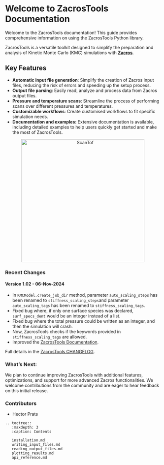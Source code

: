 # Welcome to ZacrosTools Documentation

Welcome to the ZacrosTools documentation! This guide provides comprehensive information on using the ZacrosTools Python library.

ZacrosTools is a versatile toolkit designed to simplify the preparation and analysis of Kinetic Monte Carlo (KMC) simulations with **[Zacros](https://zacros.org/)**.

## Key Features

- **Automatic input file generation**: Simplify the creation of Zacros input files, reducing the risk of errors and speeding up the setup process.
- **Output file parsing**: Easily read, analyze and process data from Zacros output files.
- **Pressure and temperature scans**: Streamline the process of performing scans over different pressures and temperatures.
- **Customizable workflows**: Create customised workflows to fit specific simulation needs.
- **Documentation and examples:** Extensive documentation is available, including detailed examples to help users quickly get started and make the most of ZacrosTools.

<div style="text-align: center;">
    <img src="https://github.com/hprats/ZacrosTools/blob/main/docs/images/plot_multiple_runs/ScanTof.png?raw=true" alt="ScanTof" width="400"/>
</div>

### Recent Changes

#### Version 1.02 - 06-Nov-2024
- In `KMCModel.create_job_dir` method, parameter `auto_scaling_steps` has been renamed to `stiffness_scaling_steps`and 
parameter `auto_scaling_tags` has been renamed to `stiffness_scaling_tags`.
- Fixed bug where, if only one surface species was declared, `surf_specs_dent` would be an integer instead of a list.
- Fixed bug where the total pressure could be written as an integer, and then the simulation will crash.
- Now, ZacrosTools checks if the keywords provided in `stiffness_scaling_tags` are allowed.
- Improved the [ZacrosTools Documentation](https://zacrostools.readthedocs.io/en/latest/).

Full details in the [ZacrosTools CHANGELOG](https://github.com/hprats/ZacrosTools/blob/main/CHANGELOG.md).

### What’s Next:
We plan to continue improving ZacrosTools with additional features, optimizations, and support for more advanced Zacros functionalities. We welcome contributions from the community and are eager to hear feedback on this initial release.

### Contributors

- Hector Prats

```{eval-rst}
.. toctree::
   :maxdepth: 3
   :caption: Contents

   installation.md
   writing_input_files.md
   reading_output_files.md
   plotting_results.md
   api_reference.md
```
